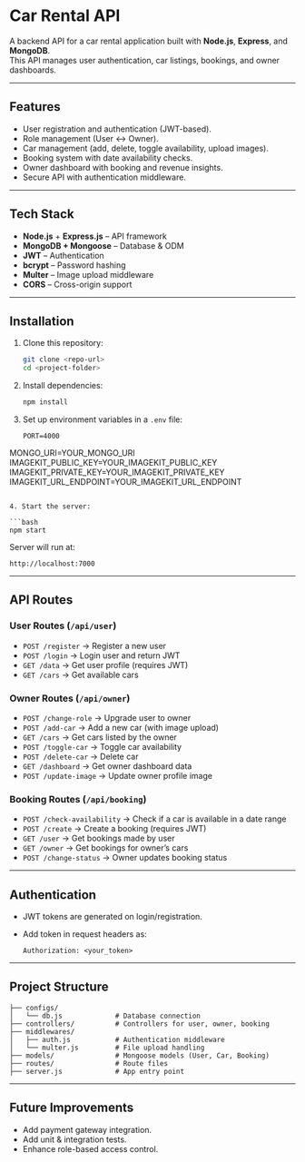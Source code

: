 # Car Rental API

A backend API for a car rental application built with **Node.js**, **Express**, and **MongoDB**.  
This API manages user authentication, car listings, bookings, and owner dashboards.

---

## Features

- User registration and authentication (JWT-based).
- Role management (User ↔ Owner).
- Car management (add, delete, toggle availability, upload images).
- Booking system with date availability checks.
- Owner dashboard with booking and revenue insights.
- Secure API with authentication middleware.

---

## Tech Stack

- **Node.js** + **Express.js** – API framework  
- **MongoDB + Mongoose** – Database & ODM  
- **JWT** – Authentication  
- **bcrypt** – Password hashing  
- **Multer** – Image upload middleware  
- **CORS** – Cross-origin support  

---

## Installation

1. Clone this repository:

   ```bash
   git clone <repo-url>
   cd <project-folder>
   ```

2. Install dependencies:

   ```bash
   npm install
   ```

3. Set up environment variables in a `.env` file:

   ```env
   PORT=4000

MONGO_URI=YOUR_MONGO_URI
IMAGEKIT_PUBLIC_KEY=YOUR_IMAGEKIT_PUBLIC_KEY
IMAGEKIT_PRIVATE_KEY=YOUR_IMAGEKIT_PRIVATE_KEY
IMAGEKIT_URL_ENDPOINT=YOUR_IMAGEKIT_URL_ENDPOINT
   ```

4. Start the server:

   ```bash
   npm start
   ```

Server will run at:  

```
http://localhost:7000
```

---

## API Routes

### User Routes (`/api/user`)

- `POST /register` → Register a new user  
- `POST /login` → Login user and return JWT  
- `GET /data` → Get user profile (requires JWT)  
- `GET /cars` → Get available cars  

### Owner Routes (`/api/owner`)

- `POST /change-role` → Upgrade user to owner  
- `POST /add-car` → Add a new car (with image upload)  
- `GET /cars` → Get cars listed by the owner  
- `POST /toggle-car` → Toggle car availability  
- `POST /delete-car` → Delete car  
- `GET /dashboard` → Get owner dashboard data  
- `POST /update-image` → Update owner profile image  

### Booking Routes (`/api/booking`)

- `POST /check-availability` → Check if a car is available in a date range  
- `POST /create` → Create a booking (requires JWT)  
- `GET /user` → Get bookings made by user  
- `GET /owner` → Get bookings for owner’s cars  
- `POST /change-status` → Owner updates booking status  

---

## Authentication

- JWT tokens are generated on login/registration.
- Add token in request headers as:

  ```http
  Authorization: <your_token>
  ```

---

## Project Structure

```
├── configs/
│   └── db.js             # Database connection
├── controllers/          # Controllers for user, owner, booking
├── middlewares/
│   ├── auth.js           # Authentication middleware
│   └── multer.js         # File upload handling
├── models/               # Mongoose models (User, Car, Booking)
├── routes/               # Route files
├── server.js             # App entry point
```

---

## Future Improvements

- Add payment gateway integration.
- Add unit & integration tests.
- Enhance role-based access control.
